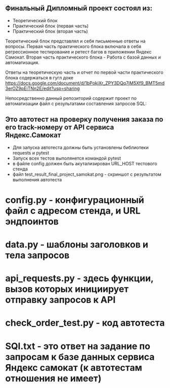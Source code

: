 ## Финальный Дипломный проект состоял из:
- Теоретический блок
- Практический блок (первая часть)
- Практический блок (вторая часть)

Теоретический блок представлял и себя письменные ответы на вопросы.
Первая часть практического блока включала в себя регрессионное тестирование и ретест багов в приложении Яндекс Самокат.
Вторая часть практического блока - Работа с базой данных и автоматизация.

Ответы на теоретическую часть и отчет по первой части практического блока содержаться в гугл доке https://docs.google.com/document/d/1bPokjXr_ZPY3DQq7jM5Xf9_BMT5md3erOZ9pEiTNn2E/edit?usp=sharing

Непосредственно данный репозиторий содержит проект по автоматизации файл с результатами составления запросов SQL:

## Это автотест на проверку получения заказа по его track-номеру от API сервиса Яндекс.Самокат

- Для запуска автотеста должны быть установлены библиотеки requests и pytest
- Запуск всех тестов выполянется командой pytest
- в файле config должен быть акутализирован URL_HOST тестового стенда
- файл test_result_final_project_samokat.png - скриншот с результатом выполнения автотеста


# config.py - конфигурационный файл с адресом стенда, и URL эндпоинтов
# data.py - шаблоны заголовков и тела запросов
# api_requests.py - здесь функции, вызов которых инициирует отправку запросов к API
# check_order_test.py  -  код автотеста 
# SQl.txt - это ответ на задание по запросам к базе данных сервиса Яндекс самокат (к автотестам отношения не имеет)